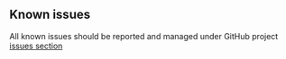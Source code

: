 <!--# SiVa Known Issues-->

## Known issues
 All known issues should be reported and managed under GitHub project [issues section](https://github.com/open-eid/SiVa/issues)